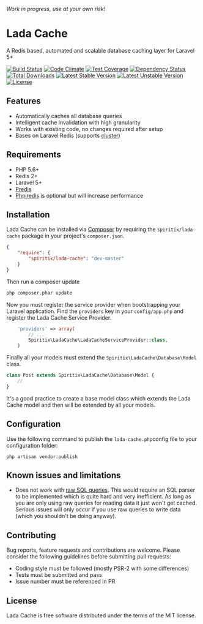 *Work in progress, use at your own risk!*

# Lada Cache

A Redis based, automated and scalable database caching layer for Laravel 5+

[![Build Status](https://travis-ci.org/spiritix/lada-cache.svg?branch=master)](https://travis-ci.org/spiritix/lada-cache)
[![Code Climate](https://codeclimate.com/github/spiritix/lada-cache/badges/gpa.svg)](https://codeclimate.com/github/spiritix/lada-cache)
[![Test Coverage](https://codeclimate.com/github/spiritix/lada-cache/badges/coverage.svg)](https://codeclimate.com/github/spiritix/lada-cache)
[![Dependency Status](https://www.versioneye.com/user/projects/561bcc3ea193340f2800149b/badge.svg?style=flat)](https://www.versioneye.com/user/projects/561bcc3ea193340f2800149b)
[![Total Downloads](https://poser.pugx.org/spiritix/lada-cache/d/total.svg)](https://packagist.org/packages/spiritix/lada-cache)
[![Latest Stable Version](https://poser.pugx.org/spiritix/lada-cache/v/stable.svg)](https://packagist.org/packages/spiritix/lada-cache)
[![Latest Unstable Version](https://poser.pugx.org/spiritix/lada-cache/v/unstable.svg)](https://packagist.org/packages/spiritix/lada-cache)
[![License](https://poser.pugx.org/spiritix/lada-cache/license.svg)](https://packagist.org/packages/spiritix/lada-cache)

## Features

- Automatically caches all database queries
- Intelligent cache invalidation with high granularity
- Works with existing code, no changes required after setup
- Bases on Laravel Redis (supports [cluster](http://laravel.com/docs/5.1/redis#introduction))

## Requirements

- PHP 5.6+
- Redis 2+
- Laravel 5+
- [Predis](https://github.com/nrk/predis) 
- [Phpiredis](https://github.com/nrk/phpiredis) is optional but will increase performance

## Installation

Lada Cache can be installed via [Composer](http://getcomposer.org) by requiring the
`spiritix/lada-cache` package in your project's `composer.json`.

```json
{
    "require": {
        "spiritix/lada-cache": "dev-master"
    }
}
```

Then run a composer update
```sh
php composer.phar update
```

Now you must register the service provider when bootstrapping your Laravel application.
Find the `providers` key in your `config/app.php` and register the Lada Cache Service Provider.

```php
    'providers' => array(
        // ...
        Spiritix\LadaCache\LadaCacheServiceProvider::class,
    )
```

Finally all your models must extend the `Spiritix\LadaCache\Database\Model` class.

```php
class Post extends Spiritix\LadaCache\Database\Model {
    //
}
```

It's a good practice to create a base model class which extends the Lada Cache model and then will be extended by all your models.

## Configuration

Use the following command to publish the ``lada-cache.php``config file to your configuration folder:

```shell
php artisan vendor:publish
```

## Known issues and limitations

- Does not work with [raw SQL queries](http://laravel.com/docs/5.1/database#running-queries). This would require an SQL parser to be implemented which is quite hard and very inefficient. As long as you are only using raw queries for reading data it just won't get cached. Serious issues will only occur if you use raw queries to write data (which you shouldn't be doing anyway).

## Contributing

Bug reports, feature requests and contributions are welcome.
Please consider the following guidelines before submitting pull requests:

- Coding style must be followed (mostly PSR-2 with some differences)
- Tests must be submitted and pass
- Issue number must be referenced in PR

## License

Lada Cache is free software distributed under the terms of the MIT license.